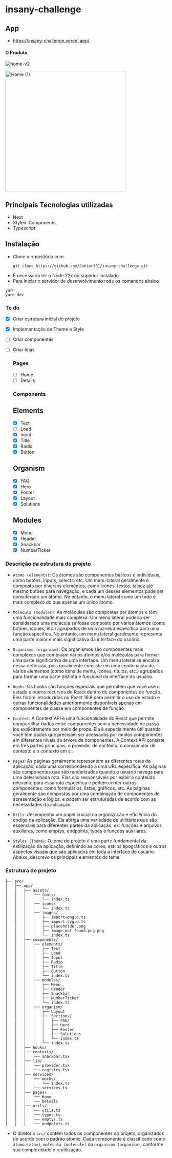 # insany-challenge

## App

- https://insany-challenge.vercel.app/

#### O Produto
![home-v2](https://github.com/user-attachments/assets/dc6567dd-473a-40bb-b4df-53ecc625280a)

<img width="375" alt="Home (1)" src="https://github.com/user-attachments/assets/8182a1cc-39e1-4b89-8770-34e352246f62" />

## Principais Tecnologias utilizadas

- Next
- Styled-Components
- Typescript

## Instalação

- Clone o repositório com
  ```
  git clone https://github.com/Junior331/insany-challenge.git
  ```
- É necessario ter o Node 22x ou superior instalado
- Para iniciar o servidor de desenvolvimento rode os comandos abaixo

```
yarn
yarn dev
```

### To do

- [x] Criar estrutura inicial do projeto
- [x] Implementação de Theme e Style
- [ ] Criar componentes
- [ ] Criar telas

  ### Pages

     - [ ] Home
     - [ ] Details

  ### Components

  ## Elements

     - [X] Text  
     - [ ] Load  
     - [X] Input 
     - [X] Title 
     - [X] Radio
     - [X] Button

  ## Organism

  - [X] FAQ
  - [X] Hero
  - [X] Footer
  - [X] Layout
  - [X] Solutions

  ## Modules

     - [X] Menu
     - [X] Header
     - [X] Snackbar
     - [X] NumberTicker

### Descrição da estrutura do projeto

- `Átomo (elements)`: Os átomos são componentes básicos e individuais, como botões, inputs, selects, etc. Um menu lateral geralmente é composto por diversos elementos, como ícones, textos, talvez até mesmo botões para navegação, e cada um desses elementos pode ser considerado um átomo. No entanto, o menu lateral como um todo é mais complexo do que apenas um único átomo.

- `Molécula (modules)`: As moléculas são compostas por átomos e têm uma funcionalidade mais complexa. Um menu lateral poderia ser considerado uma molécula se fosse composto por vários átomos (como botões, ícones, etc.) agrupados de uma maneira específica para uma função específica. No entanto, um menu lateral geralmente representa uma parte maior e mais significativa da interface do usuário.

- `Organismo (organism)`: Os organismos são componentes mais complexos que combinam vários átomos e/ou moléculas para formar uma parte significativa de uma interface. Um menu lateral se encaixa nessa definição, pois geralmente consiste em uma combinação de vários elementos (como itens de menu, ícones, títulos, etc.) agrupados para formar uma parte distinta e funcional da interface do usuário.

- `Hooks`: Os hooks são funções especiais que permitem que você use o estado e outros recursos do React dentro de componentes de função. Eles foram introduzidos no React 16.8 para permitir o uso de estado e outras funcionalidades anteriormente disponíveis apenas em componentes de classe em componentes de função.

- `Context`: A Context API é uma funcionalidade do React que permite compartilhar dados entre componentes sem a necessidade de passá-los explicitamente por meio de props. Ela é especialmente útil quando você tem dados que precisam ser acessados por muitos componentes em diferentes níveis da árvore de componentes. A Context API consiste em três partes principais: o provedor de contexto, o consumidor de contexto e o contexto em si.

- `Pages`: As páginas geralmente representam as diferentes rotas da aplicação, cada uma correspondendo a uma URL específica. As páginas são componentes que são renderizados quando o usuário navega para uma determinada rota. Elas são responsáveis por exibir o conteúdo relevante para essa rota específica e podem conter outros componentes, como formulários, listas, gráficos, etc. As páginas geralmente são compostas por uma combinação de componentes de apresentação e lógica, e podem ser estruturadas de acordo com as necessidades da aplicação.

- `Utils`: desempenha um papel crucial na organização e eficiência do código da aplicação. Ela abriga uma variedade de utilitários que são essenciais para diferentes partes da aplicação, ex: funções e arquivos auxiliares, como emptys, endpoints, types e funções auxiliares.

- `Styles (Theme)`: O tema do projeto é uma parte fundamental da estilização da aplicação, definindo as cores, estilos tipográficos e outros aspectos visuais que são aplicados em toda a interface do usuário. Abaixo, descrevo os principais elementos do tema:

### Estrutura do projeto

    ├── src/
    │   ├── app/
    │   │   ├── assets/
    │   │   │   ├── fonts/
    │   │   │   │   └── index.ts
    │   │   │   ├── icons/
    │   │   │   │   └── index.ts
    │   │   │   ├── images/
    │   │   │   │   ├── import-png.d.ts
    │   │   │   │   ├── import-svg.d.ts
    │   │   │   │   ├── placeholder.png
    │   │   │   │   ├── image_not_found.png.png
    │   │   │   │   └── index.ts
    │   │   ├── components/
    │   │   │   ├── elements/
    │   │   │   │   ├── Text
    │   │   │   │   ├── Load
    │   │   │   │   ├── Input
    │   │   │   │   ├── Radio
    │   │   │   │   ├── Title
    │   │   │   │   ├── Button
    │   │   │   │   └── index.ts
    │   │   │   ├── modules/
    │   │   │   │   ├── Menu
    │   │   │   │   ├── Header
    │   │   │   │   ├── Snackbar
    │   │   │   │   ├── NumberTicker
    │   │   │   │   └── index.ts
    │   │   │   ├── organism/
    │   │   │   │   ├── Layout
    │   │   │   │   ├── Sections/
    │   │   │   │   │   ├── FAQ/
    │   │   │   │   │   ├── Hero
    │   │   │   │   │   ├── Footer
    │   │   │   │   │   ├── Solutions
    │   │   │   │   │   └── index.ts
    │   │   │   │   └── index.ts
    │   │   ├── hooks/
    │   │   ├── contexts/
    │   │   │   └── snackbar.tsx
    │   │   ├── lib/
    │   │   │   ├── provider.tsx
    │   │   │   └── registry.tsx
    │   │   ├── services/
    │   │   │   ├── mocks/
    │   │   │   │   └── index.ts
    │   │   │   └── services.ts
    │   │   ├── pages/
    │   │   │   ├── Home
    │   │   │   └── Details
    │   │   ├── utils/
    │   │   │   ├── utils.ts
    │   │   │   ├── types.ts
    │   │   │   ├── emptys.ts
    │   │   │   └── endpoints.ts

- O diretório `src/` contém todos os componentes do projeto, organizados de acordo com o padrão atomic.
  Cada componente é classificado como `átomo (atom)`, `molécula (molecule)` ou `organismo (organism)`, conforme
  sua complexidade e reutilização.
